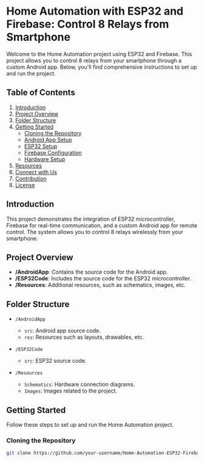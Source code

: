 # Home Automation with ESP32 and Firebase: Control 8 Relays from Smartphone

Welcome to the Home Automation project using ESP32 and Firebase. This project allows you to control 8 relays from your smartphone through a custom Android app. Below, you'll find comprehensive instructions to set up and run the project.

## Table of Contents

1. [Introduction](#introduction)
2. [Project Overview](#project-overview)
3. [Folder Structure](#folder-structure)
4. [Getting Started](#getting-started)
    - [Cloning the Repository](#cloning-the-repository)
    - [Android App Setup](#android-app-setup)
    - [ESP32 Setup](#esp32-setup)
    - [Firebase Configuration](#firebase-configuration)
    - [Hardware Setup](#hardware-setup)
5. [Resources](#resources)
6. [Connect with Us](#connect-with-us)
7. [Contribution](#contribution)
8. [License](#license)

## Introduction

This project demonstrates the integration of ESP32 microcontroller, Firebase for real-time communication, and a custom Android app for remote control. The system allows you to control 8 relays wirelessly from your smartphone.

## Project Overview

- **/AndroidApp**: Contains the source code for the Android app.
- **/ESP32Code**: Includes the source code for the ESP32 microcontroller.
- **/Resources**: Additional resources, such as schematics, images, etc.

## Folder Structure

- `/AndroidApp`
  - `src`: Android app source code.
  - `res`: Resources such as layouts, drawables, etc.

- `/ESP32Code`
  - `src`: ESP32 source code.

- `/Resources`
  - `Schematics`: Hardware connection diagrams.
  - `Images`: Images related to the project.

## Getting Started

Follow these steps to set up and run the Home Automation project.

### Cloning the Repository

```bash
git clone https://github.com/your-username/Home-Automation-ESP32-Firebase.git
